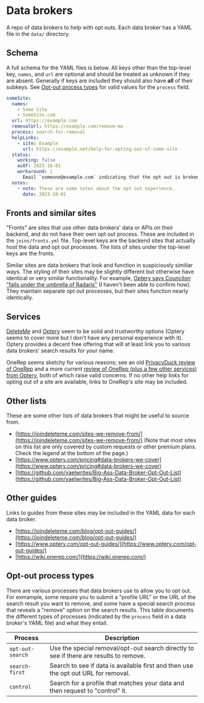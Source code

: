 # Data brokers

A repo of data brokers to help with opt outs. Each data broker has a YAML file in the `data/` directory.

## Schema

A full schema for the YAML files is below. All keys other than the top-level key, `names`, and `url` are optional and should be treated as unknown if they are absent. Generally if keys are included they should also have **all** of their subkeys. See [Opt-out process types](#opt-out-process-types) for valid values for the `process` field.

```yaml
someSite:
  names:
    - Some Site
    - SomeSite.com
  url: https://example.com
  removalUrl: https://example.com/remove-me
  process: search-for-removal
  helpLinks:
    - site: Example
      url: https://example.net/help-for-opting-out-of-some-site
  status:
    working: false
    asOf: 2023-10-01
    workaround: |
      Email `someone@example.com` indicating that the opt out is broken. Include the profile URL in the email.
  notes:
    - note: These are some notes about the opt out experience.
      date: 2023-10-01
```

## Fronts and similar sites

"Fronts" are sites that use other data brokers' data or APIs on their backend, and do not have their own opt out process. These are included in the `joins/fronts.yml` file. Top-level keys are the backend sites that actually host the data and opt out processes. The lists of sites under the top-level keys are the fronts.

Similar sites are data brokers that look and function in suspiciously similiar ways. The styling of their sites may be slightly different but otherwise have identical or very similar functionality. For example, [Optery says Councilon "falls under the umbrella of Radaris"](https://www.optery.com/councilon-how-to-remove-councilon-step-by-step-instructions/) (I haven't been able to confirm how). They maintain separate opt out processes, but their sites function nearly identically.

## Services

[DeleteMe](https://joindeleteme.com/) and [Optery](https://www.optery.com/) seem to be solid and trustworthy options (Optery seems to cover more but I don't have any personal experience with it). Optery provides a decent free offering that will at least link you to various data brokers' search results for your name.

OneRep seems sketchy for various reasons; see an old [PrivacyDuck review of OneRep](https://web.archive.org/web/20210727095131/https://www.privacyduck.com/comparisons/privacyduck-vs-onerep-com-the-eastern-european-privacy-company/) and a more current [review of OneRep (plus a few other services) from Optery](https://www.optery.com/can-we-trust-onerep-helloprivacy-dataseal-and-brandyourself/), both of which raise valid concerns. If no other help links for opting out of a site are available, links to OneRep's site may be included.

## Other lists

These are some other lists of data brokers that might be useful to source from.

* [https://joindeleteme.com/sites-we-remove-from/](https://joindeleteme.com/sites-we-remove-from/) (Note that most sites on this list are only covered by custom requests or other premium plans. Check the legend at the bottom of the page.)
* [https://www.optery.com/pricing#data-brokers-we-cover](https://www.optery.com/pricing#data-brokers-we-cover)
* [https://github.com/yaelwrites/Big-Ass-Data-Broker-Opt-Out-List](https://github.com/yaelwrites/Big-Ass-Data-Broker-Opt-Out-List)

## Other guides

Links to guides from these sites may be included in the YAML data for each data broker.

* [https://joindeleteme.com/blog/opt-out-guides/](https://joindeleteme.com/blog/opt-out-guides/)
* [https://www.optery.com/opt-out-guides/](https://www.optery.com/opt-out-guides/)
* [https://wiki.onerep.com/](https://wiki.onerep.com/)

## Opt-out process types

There are various processes that data brokers use to allow you to opt out. For exmample, some require you to submit a "profile URL" or the URL of the search result you want to remove, and some have a special search process that reveals a "remove" option on the search results. This table documents the different types of processes (indicated by the `process` field in a data broker's YAML file) and what they entail.

| Process | Description |
| ------- | ----------- |
| `opt-out-search` | Use the special removal/opt-out search directly to see if there are results to remove. |
| `search-first` | Search to see if data is available first and then use the opt out URL for removal. |
| `control` | Search for a profile that matches your data and then request to "control" it. |
